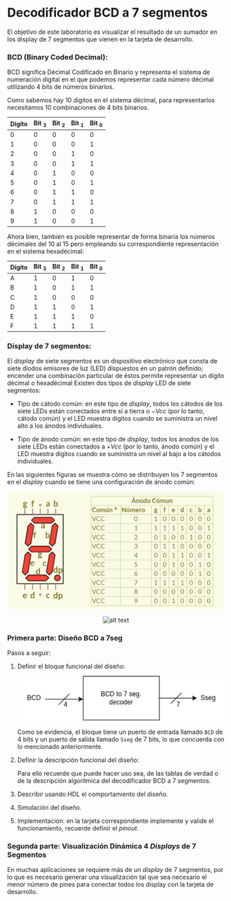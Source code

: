 # Decodificador BCD a 7 segmentos


El objetivo de este laboratorio es visualizar el resultado de un sumador en los display de 7 segmentos que vienen en la tarjeta de desarrollo.

### BCD (Binary Coded Decimal): 

BCD significa Décimal Codificado en Binario y representa el sistema de numeración digital en el que podemos representar cada número décimal utilizando 4 bits de números binarios.


Como sabemos hay 10 dígitos en el sistema décimal, para representarlos necesitamos 10 combinaciones de 4 bits binarios.

<p align="center">

|   Dígito  |   Bit $_3$  |  Bit $_2$ |   Bit $_1$  |   Bit $_0$  |
|-----------|-------------|-----------|-------------|-------------|
|     0     |      0      |     0     |      0      |      0      |
|     1     |      0      |     0     |      0      |      1      |
|     2     |      0      |     0     |      1      |      0      |
|     3     |      0      |     0     |      1      |      1      | 
|     4     |      0      |     1     |      0      |      0      |
|     5     |      0      |     1     |      0      |      1      |
|     6     |      0      |     1     |      1      |      0      |
|     7     |      0      |     1     |      1      |      1      | 
|     8     |      1      |     0     |      0      |      0      | 
|     9     |      1      |     0     |      0      |      1      | 
</p>

Ahora bien, también es posible representar de forma binaria los números décimales del 10 al 15 pero empleando su correspondiente representación en el sistema hexadécimal:

<p align="center">

|   Dígito  |   Bit $_3$  |  Bit $_2$ |   Bit $_1$  |   Bit $_0$  |
|-----------|-------------|-----------|-------------|-------------|
|     A     |      1      |     0     |      1      |      0      |
|     B     |      1      |     0     |      1      |      1      |
|     C     |      1      |     0     |      0      |      0      |
|     D     |      1      |     1     |      0      |      1      | 
|     E     |      1      |     1     |      1      |      0      |
|     F     |      1      |     1     |      1      |      1      |
</p>


### Display de 7 segmentos:

El $display$ de siete segmentos es un dispositivo electrónico que consta de siete diodos emisores de luz (LED) dispuestos en un patrón definido; encender una combinación particular de éstos permite representar un dígito décimal o hexadécimal Existen dos tipos de $display$ LED de siete segmentos:

* Tipo de cátodo común: en este tipo de $display$, todos los cátodos de los siete LEDs están conectados entre sí a tierra o $-Vcc$ (por lo tanto, cátodo común) y el LED muestra dígitos cuando se suministra un nivel alto a los ánodos individuales.
    
* Tipo de ánodo común: en este tipo de $display$, todos los ánodos de los siete LEDs están conectados a $+Vcc$ (por lo tanto, ánodo común) y el LED muestra dígitos cuando se suministra un nivel al bajo a los cátodos individuales.


En las siguientes figuras se muestra cómo se distribuyen los 7 segmentos en el *display* cuando se tiene una configuración de ánodo común:

<p align="center">
 <img src="/pics/lab03/segm.png" alt="alt text" width=500 >
</p>


<p align="center">
 <img src="https://exploreembedded.com/wiki/images/1/1a/0SevenSegment.gif" alt="alt text" width=400 >
</p>



### Primera parte: Diseño BCD a 7seg

Pasos a seguir:

1. Definir el bloque funcional del diseño:

    <p align="center">
        <img src="/pics/lab03/bcd7seg_block.png" alt="alt text" width=500 >
    </p>


    Como se evidencia, el bloque tiene un puerto de entrada  llamado ```BCD``` de 4 bits y un puerto de salida llamado ```Sseg``` de 7 bits, lo que concuerda con lo mencionado anteriormente.


    <!-- Como se evidencia, el bloque tiene un puerto de entrada  llamado ```BCD``` de 4 bits y un puerto de salida llamado ```Sseg``` de 7 bits, lo que concuerda con lo mencionado anteriormente, pero también tiene una salida llamada ```an``` de 4 bits. Esta salida se llama así por "ánodo" y se debe a que la tarjeta de desarrollo cuenta con 4 $displays$ de 7 segmentos y debemos indicarle cuál de estos $displays$ vamos a usar, por eso consta de 4 bits, cada uno de los cuales corresponde a uno de los $displays$.  -->

2.  Definir la descripción funcional del diseño:

    Para ello recuerde que puede hacer uso sea, de las tablas de verdad o de la descripción algorítmica del decodificador BCD a 7 segmentos.

3. Describir usando HDL el comportamiento del diseño.

4. Simulación del diseño.

5. Implementación: en la tarjeta correspondiente implemente y valide el funcionamiento, recuerde definir el *pinout*.


### Segunda parte: Visualización Dinámica 4 *Displays* de 7 Segmentos

En muchas aplicaciones se requiere más de un *display* de 7 segmentos, por lo que es necesario generar una visualización tal que sea necesario el menor número de pines para conectar todos los display con la tarjeta de desarrollo.

<!-- En la parte 1 se visualizaba el número en un sólo *display* de 7 segmentos. Pero en la mayoría de los casos, los 7 pines de los ánodos de cada LED están interconectados entre cada *display*, como se observa en la siguiente figura:

<p align="center">
 <img src="../figs/displays.jpeg" width=350 >
</p> -->

<!-- 
Por lo tanto, se debe realizar una multiplexación entre los ánodos de cada *display*, con el fin de visualizar en cada *display* un dígito diferente. En otras palabras, en cada instante de tiempo, sólo un display se encontrará activo, por lo que se debe garantizar que el destello en la visualización entre cada *display* no sea percibido por el ojo humano para así poder represetar un número de 4 dígitos usando los 4 displays dispoibles. Para ello, cada *display* debe activarse máximo cada $16\ ms$.

A continuación se muestra el diagrama estructural de esta implementación:

<p align="center">
 <img src="../figs/displays.png" width=350 >
</p> -->